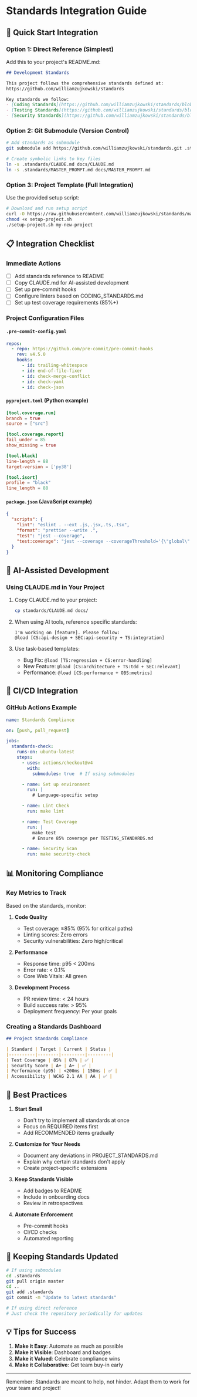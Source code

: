 # Standards Integration Guide

## 🚀 Quick Start Integration

### Option 1: Direct Reference (Simplest)

Add this to your project's README.md:

```markdown
## Development Standards

This project follows the comprehensive standards defined at:
https://github.com/williamzujkowski/standards

Key standards we follow:
- [Coding Standards](https://github.com/williamzujkowski/standards/blob/master/CODING_STANDARDS.md)
- [Testing Standards](https://github.com/williamzujkowski/standards/blob/master/TESTING_STANDARDS.md) (85% coverage required)
- [Security Standards](https://github.com/williamzujkowski/standards/blob/master/MODERN_SECURITY_STANDARDS.md)
```

### Option 2: Git Submodule (Version Control)

```bash
# Add standards as submodule
git submodule add https://github.com/williamzujkowski/standards.git .standards

# Create symbolic links to key files
ln -s .standards/CLAUDE.md docs/CLAUDE.md
ln -s .standards/MASTER_PROMPT.md docs/MASTER_PROMPT.md
```

### Option 3: Project Template (Full Integration)

Use the provided setup script:

```bash
# Download and run setup script
curl -O https://raw.githubusercontent.com/williamzujkowski/standards/master/setup-project.sh
chmod +x setup-project.sh
./setup-project.sh my-new-project
```

## 📋 Integration Checklist

### Immediate Actions
- [ ] Add standards reference to README
- [ ] Copy CLAUDE.md for AI-assisted development
- [ ] Set up pre-commit hooks
- [ ] Configure linters based on CODING_STANDARDS.md
- [ ] Set up test coverage requirements (85%+)

### Project Configuration Files

#### `.pre-commit-config.yaml`
```yaml
repos:
  - repo: https://github.com/pre-commit/pre-commit-hooks
    rev: v4.5.0
    hooks:
      - id: trailing-whitespace
      - id: end-of-file-fixer
      - id: check-merge-conflict
      - id: check-yaml
      - id: check-json
```

#### `pyproject.toml` (Python example)
```toml
[tool.coverage.run]
branch = true
source = ["src"]

[tool.coverage.report]
fail_under = 85
show_missing = true

[tool.black]
line-length = 88
target-version = ['py38']

[tool.isort]
profile = "black"
line_length = 88
```

#### `package.json` (JavaScript example)
```json
{
  "scripts": {
    "lint": "eslint . --ext .js,.jsx,.ts,.tsx",
    "format": "prettier --write .",
    "test": "jest --coverage",
    "test:coverage": "jest --coverage --coverageThreshold='{\"global\":{\"branches\":85,\"functions\":85,\"lines\":85,\"statements\":85}}'"
  }
}
```

## 🤖 AI-Assisted Development

### Using CLAUDE.md in Your Project

1. Copy CLAUDE.md to your project:
   ```bash
   cp standards/CLAUDE.md docs/
   ```

2. When using AI tools, reference specific standards:
   ```
   I'm working on [feature]. Please follow:
   @load [CS:api-design + SEC:api-security + TS:integration]
   ```

3. Use task-based templates:
   - Bug Fix: `@load [TS:regression + CS:error-handling]`
   - New Feature: `@load [CS:architecture + TS:tdd + SEC:relevant]`
   - Performance: `@load [CS:performance + OBS:metrics]`

## 🔧 CI/CD Integration

### GitHub Actions Example

```yaml
name: Standards Compliance

on: [push, pull_request]

jobs:
  standards-check:
    runs-on: ubuntu-latest
    steps:
      - uses: actions/checkout@v4
        with:
          submodules: true  # If using submodules

      - name: Set up environment
        run: |
          # Language-specific setup

      - name: Lint Check
        run: make lint

      - name: Test Coverage
        run: |
          make test
          # Ensure 85% coverage per TESTING_STANDARDS.md

      - name: Security Scan
        run: make security-check
```

## 📊 Monitoring Compliance

### Key Metrics to Track

Based on the standards, monitor:

1. **Code Quality**
   - Test coverage: ≥85% (95% for critical paths)
   - Linting scores: Zero errors
   - Security vulnerabilities: Zero high/critical

2. **Performance**
   - Response time: p95 < 200ms
   - Error rate: < 0.1%
   - Core Web Vitals: All green

3. **Development Process**
   - PR review time: < 24 hours
   - Build success rate: > 95%
   - Deployment frequency: Per your goals

### Creating a Standards Dashboard

```markdown
## Project Standards Compliance

| Standard | Target | Current | Status |
|----------|--------|---------|---------|
| Test Coverage | 85% | 87% | ✅ |
| Security Score | A+ | A+ | ✅ |
| Performance (p95) | <200ms | 150ms | ✅ |
| Accessibility | WCAG 2.1 AA | AA | ✅ |
```

## 🎯 Best Practices

1. **Start Small**
   - Don't try to implement all standards at once
   - Focus on REQUIRED items first
   - Add RECOMMENDED items gradually

2. **Customize for Your Needs**
   - Document any deviations in PROJECT_STANDARDS.md
   - Explain why certain standards don't apply
   - Create project-specific extensions

3. **Keep Standards Visible**
   - Add badges to README
   - Include in onboarding docs
   - Review in retrospectives

4. **Automate Enforcement**
   - Pre-commit hooks
   - CI/CD checks
   - Automated reporting

## 🔄 Keeping Standards Updated

```bash
# If using submodules
cd .standards
git pull origin master
cd ..
git add .standards
git commit -m "Update to latest standards"

# If using direct reference
# Just check the repository periodically for updates
```

## 💡 Tips for Success

1. **Make it Easy**: Automate as much as possible
2. **Make it Visible**: Dashboard and badges
3. **Make it Valued**: Celebrate compliance wins
4. **Make it Collaborative**: Get team buy-in early

---

Remember: Standards are meant to help, not hinder. Adapt them to work for your team and project!